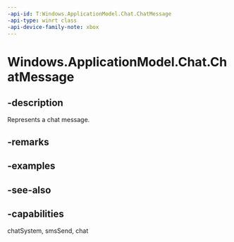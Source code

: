 ```yaml
---
-api-id: T:Windows.ApplicationModel.Chat.ChatMessage
-api-type: winrt class
-api-device-family-note: xbox
---
```


<!-- Class syntax.
public class ChatMessage : Windows.ApplicationModel.Chat.IChatItem, Windows.ApplicationModel.Chat.IChatMessage, Windows.ApplicationModel.Chat.IChatMessage2, Windows.ApplicationModel.Chat.IChatMessage3, Windows.ApplicationModel.Chat.IChatMessage4
-->

# Windows.ApplicationModel.Chat.ChatMessage

## -description
Represents a chat message.

## -remarks

## -examples

## -see-also

## -capabilities
chatSystem, smsSend, chat
